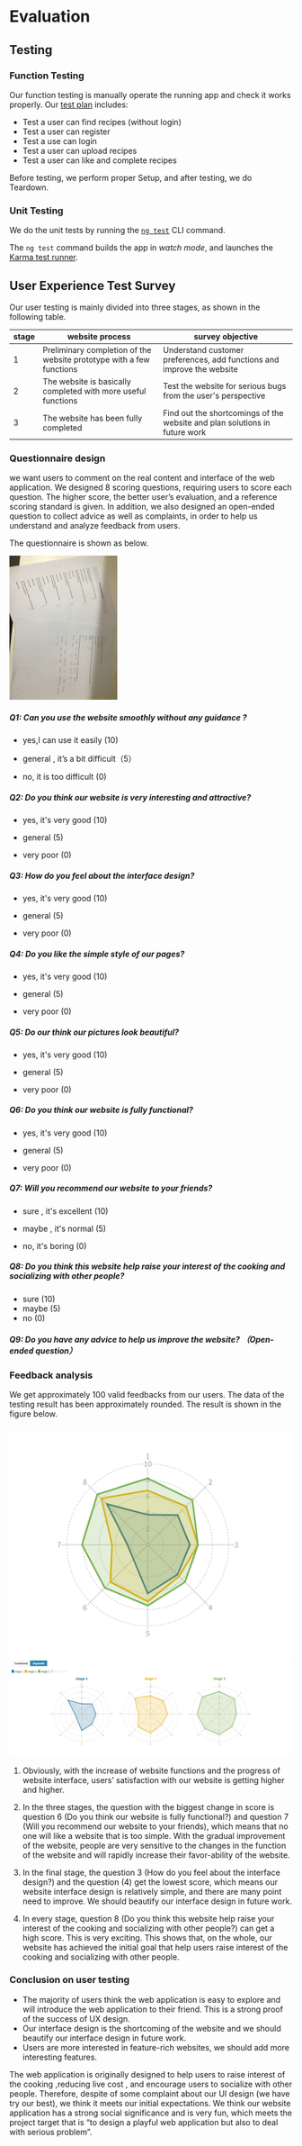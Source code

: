 # Evaluation

## Testing

### **Function Testing** 

Our function testing is manually operate the running app and check it works properly. Our [test plan](..\test\test-plan.md) includes:

- Test a user can find recipes (without login)
- Test a user can register
- Test a use can login
- Test a user can upload recipes
- Test a user can like and complete recipes

Before testing, we perform proper Setup, and after testing, we do Teardown.

### Unit Testing

 We do the unit tests by running the [`ng test`](https://angular.io/cli/test) CLI command.

The `ng test` command builds the app in *watch mode*, and launches the [Karma test runner](https://karma-runner.github.io/).

## User Experience Test Survey

Our user testing is mainly divided into three stages, as shown in the following table.

| stage | website process                                              | survey objective                                             |
| ----- | ------------------------------------------------------------ | ------------------------------------------------------------ |
| 1     | Preliminary completion of the website prototype with a few functions | Understand customer preferences, add functions and improve the website |
| 2     | The website is basically completed with more useful functions | Test the website for serious bugs from the user's perspective |
| 3     | The website has been fully completed                         | Find out the shortcomings of the website and plan solutions in future work |

###  Questionnaire design

we want users to comment on the real content and interface of the web application. We designed 8 scoring questions, requiring users to score each question. The higher score, the better user’s evaluation, and a reference scoring standard is given. In addition, we also designed an open-ended question to collect advice as well as complaints, in order to help us understand and analyze feedback from users.

The questionnaire is shown as below.

<img src="images/Evaluation/questionnaire.jpg" alt="questionnaire" style="zoom: 25%;" />

##### Q1: Can you use the website smoothly without any guidance ?

-   yes,I can use it easily (10)
    
-   general , it’s a bit difficult（5）
    
-   no, it is too difficult (0)

##### Q2: Do you think our website is very interesting and attractive?

-   yes, it's very good (10)
    
-   general (5)
    
-   very poor (0)

##### Q3: How do you feel about the interface design?

-   yes, it's very good (10)
    
-   general (5)
    
-   very poor (0)

##### Q4: Do you like the simple style of our pages?

-   yes, it's very good (10)
    
-   general (5)
    
-   very poor (0)

##### Q5: Do our think our pictures look beautiful?

-   yes, it's very good (10)
    
-   general (5)
    
-   very poor (0)

##### Q6: Do you think our website is fully functional?

-   yes, it's very good (10)
    
-   general (5)
    
-   very poor (0)

##### Q7: Will you recommend our website to your friends?

-   sure , it's excellent (10)
    
-   maybe , it's normal (5)
    
-   no, it's boring (0)

##### Q8: Do you think this website help raise your interest of the cooking and socializing with other people?

-   sure (10)
-   maybe (5)
-   no (0)

##### **Q9: Do you have any advice to help us improve the website? （Open-ended question）**





###  Feedback analysis

We get approximately 100 valid feedbacks from our users. The data of the testing result has been approximately rounded. The result is shown in the figure below.

##### 

![static1](images/Evaluation/static1.png)![static](images/Evaluation/static.png)

 1. Obviously, with the increase of website functions and  the progress of website interface,  users’ satisfaction with our website is getting higher and higher.

 2. In the three stages, the question with the biggest change in score is question 6 (Do you think our website is fully functional?) and question 7 (Will you recommend our website to your friends), which means that no one will like a website that is too simple. With the gradual improvement of the website, people are very sensitive to the changes in the function of the website and will rapidly increase their favor-ability of the website.
 3. In the final stage, the question 3 (How do you feel about the interface design?) and the question (4) get the lowest score, which means our website interface design is relatively simple, and there are many point need to improve. We should beautify our interface design in future work.
 4. In every stage, question 8 (Do you think this website help raise your interest of the cooking and socializing with other people?) can get a high score. This is very exciting. This shows that, on the whole, our website has achieved the initial goal that help users raise interest of the cooking and socializing with other people.

### Conclusion on user testing

-   The majority of users think the web application is easy to explore and will introduce the web application to their friend.  This is a strong proof of the success of UX design.
- Our interface design is the shortcoming of the website and we should beautify our interface design in future work.
-   Users are more interested in feature-rich websites, we should add more interesting features.

The web application is originally designed to help users to raise interest of the cooking ,reducing live cost , and encourage users to socialize with other people.  Therefore, despite of some complaint about our UI design (we have try our best), we think it meets our initial expectations. We think our website application has a strong social significance and is very fun, which meets the project target that is “to design a playful web application but also to deal with serious problem”.